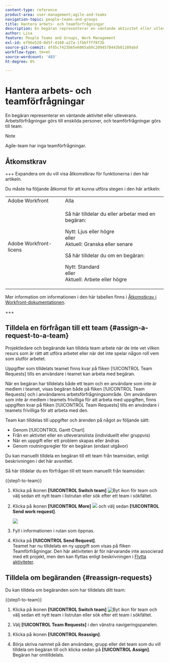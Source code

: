 ```yaml
---
content-type: reference
product-area: user-management;agile-and-teams
navigation-topic: people-teams-and-groups
title: Hantera arbets- och teamförfrågningar
description: En begäran representerar en väntande aktivitet eller utleverans. Arbetsförfrågningar görs till enskilda personer, och teamförfrågningar görs till team.
author: Lisa
feature: People Teams and Groups, Work Management
exl-id: ef96e520-0d5f-4180-a27a-1fbbffff8f2b
source-git-commit: dfd5c7423b65e6065ab9c2094578443b81189abd
workflow-type: tm+mt
source-wordcount: '483'
ht-degree: 0%

---
```


# Hantera arbets- och teamförfrågningar

En begäran representerar en väntande aktivitet eller utleverans. Arbetsförfrågningar görs till enskilda personer, och teamförfrågningar görs till team.

>[!NOTE]
>
>Agile-team har inga teamförfrågningar.

## Åtkomstkrav

+++ Expandera om du vill visa åtkomstkrav för funktionerna i den här artikeln.

Du måste ha följande åtkomst för att kunna utföra stegen i den här artikeln:

<table style="table-layout:auto"> 
 <col> 
 <col> 
 <tbody> 
  <tr data-mc-conditions=""> 
   <td role="rowheader">Adobe Workfront</td> 
   <td>Alla</td> 
  </tr> 
  <tr> 
   <td role="rowheader">Adobe Workfront-licens</td> 
   <td>
   <p>Så här tilldelar du eller arbetar med en begäran:
   <p>Nytt: Ljus eller högre </br>
    eller</br>
   Aktuell: Granska eller senare</p>
   <p>Så här tilldelar du om en begäran:
   <p>Nytt: Standard</br>
    eller</br>
   Aktuell: Arbete eller högre</p></td>
  </tr> 
 </tbody> 
</table>

Mer information om informationen i den här tabellen finns i [Åtkomstkrav i Workfront-dokumentationen](/help/quicksilver/administration-and-setup/add-users/access-levels-and-object-permissions/access-level-requirements-in-documentation.md).

+++

## Tilldela en förfrågan till ett team {#assign-a-request-to-a-team}

Projektledare och begärande kan tilldela team arbete när de inte vet vilken resurs som är rätt att utföra arbetet eller när det inte spelar någon roll vem som slutför arbetet.

Uppgifter som tilldelats teamet finns kvar på fliken [!UICONTROL Team Requests] tills en användare i teamet kan arbeta med begäran.

När en begäran har tilldelats både ett team och en användare som inte är medlem i teamet, visas begäran både på fliken [!UICONTROL Team Requests] och i användarens arbetsförfrågningsområde. Om användaren som inte är medlem i teamets frivilliga för att arbeta med uppgiften, finns uppgiften kvar på fliken [!UICONTROL Team Requests] tills en användare i teamets frivilliga för att arbeta med den.

Team kan tilldelas till uppgifter och ärenden på något av följande sätt:

* Genom [!UICONTROL Gantt Chart]
* Från en aktivitet eller en utleveranslista (individuellt eller gruppvis)
* När en uppgift eller ett problem skapas eller ändras
* Genom routningsregler för en begäran (endast utgåvor)

Du kan manuellt tilldela en begäran till ett team från teamsidan, enligt beskrivningen i det här avsnittet.

Så här tilldelar du en förfrågan till ett team manuellt från teamsidan:

{{step1-to-team}}

1. Klicka på ikonen **[!UICONTROL Switch team]** ![Byt ikon för team](assets/switch-team-icon.png) och välj sedan ett nytt team i listrutan eller sök efter ett team i sökfältet.

1. Klicka på ikonen **[!UICONTROL More]** ![](assets/more-icon.png) och välj sedan **[!UICONTROL Send work request]**.

   ![](assets/edit-team-settings-350x205.png)

1. Fyll i informationen i rutan som öppnas.
1. Klicka på **[!UICONTROL Send Request]**.\
   Teamet har nu tilldelats en ny uppgift som visas på fliken Teamförfrågningar. Den här aktiviteten är för närvarande inte associerad med ett projekt, men den kan flyttas enligt beskrivningen i [Flytta aktiviteter](../../manage-work/tasks/manage-tasks/move-tasks.md).

## Tilldela om begäranden {#reassign-requests}

Du kan tilldela om begäranden som har tilldelats ditt team:

{{step1-to-team}}

1. Klicka på ikonen **[!UICONTROL Switch team]** ![Byt ikon för team](assets/switch-team-icon.png) och välj sedan ett nytt team i listrutan eller sök efter ett team i sökfältet.
1. Välj **[!UICONTROL Team Requests]** i den vänstra navigeringspanelen.
1. Klicka på ikonen **[!UICONTROL Reassign]**.

1. Börja skriva namnet på den användare, grupp eller det team som du vill tilldela om begäran till och klicka sedan på **[!UICONTROL Assign]**.\
   Begäran har omtilldelats.
